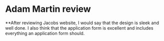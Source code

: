 # Adam Martin review
**After reviewing Jacobs website, I would say that the design is sleek and well done. I also think that the application form is excellent and includes everything an application form should.